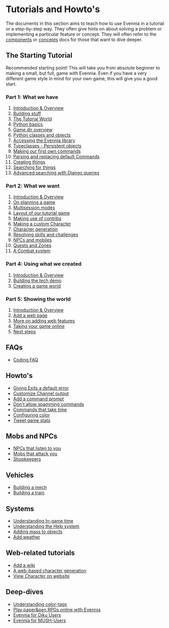 # Tutorials and Howto's

The documents in this section aims to teach how to use Evennia in a tutorial or
a step-by-step way. They often give hints on about solving a problem or implementing
a particular feature or concept. They will often refer to the
[components](../Component/Component-Overview) or [concepts](../Concept/Concept-Overview)
docs for those that want to dive deeper.

## The Starting Tutorial

Recommended starting point! This will take you from absolute beginner to making
a small, but full, game with Evennia. Even if you have a very different game style
in mind for your own game, this will give you a good start.

### Part 1: What we have

1. [Introduction & Overview](Starting/Starting-Part1)
1. [Building stuff](Starting/Part1/Building-Quickstart)
1. [The Tutorial World](Starting/Part1/Tutorial-World-Introduction)
1. [Python basics](Starting/Part1/Python-basic-introduction)
1. [Game dir overview](Starting/Part1/Gamedir-Overview)
1. [Python classes and objects](Starting/Part1/Python-classes-and-objects)
1. [Accessing the Evennia library](Starting/Part1/Evennia-Library-Overview)
1. [Typeclasses - Persistent objects](Starting/Part1/Learning-Typeclasses)
1. [Making our first own commands](Starting/Part1/Adding-Commands)
1. [Parsing and replacing default Commands](Starting/Part1/More-on-Commands)
1. [Creating things](Starting/Part1/Creating-Things)
1. [Searching for things](Starting/Part1/Searching-Things)
1. [Advanced searching with Django queries](Starting/Part1/Django-queries)

### Part 2: What we want

1. [Introduction & Overview](Starting/Starting-Part2)
1. [On planning a game](Starting/Part2/Game-Planning)
1. [Multisession modes](Unimplemented.md)
1. [Layout of our tutorial game](#)
1. [Making use of contribs](Starting/Starting-Part3)
1. [Making a custom Character](Starting/Implementing-a-game-rule-system)
1. [Character generation](#)
1. [Resolving skills and challenges](#)
1. [NPCs and mobiles](Starting/Coordinates)
1. [Quests and Zones](#)
1. [A Combat system](Combat-System)

### Part 4: Using what we created

1. [Introduction & Overview](Starting/Starting-Part4)
1. [Building the tech demo](#)
1. [Creating a game world](#)

### Part 5: Showing the world

1. [Introduction & Overview](Starting/Starting-Part5)
1. [Add a web page](Starting/Add-a-simple-new-web-page)
1. [More on adding web features](Starting/Web-Tutorial)
1. [Taking your game online](#)
1. [Next steps](#)


## FAQs

- [Coding FAQ](Coding-FAQ)

## Howto's

- [Giving Exits a default error](Default-Exit-Errors)
- [Customize Channel output](Customize-channels)
- [Add a command prompt](Command-Prompt)
- [Don't allow spamming commands](Command-Cooldown)
- [Commands that take time](Command-Duration)
- [Configuring color](Manually-Configuring-Color)
- [Tweet game stats](Tutorial-Tweeting-Game-Stats)

## Mobs and NPCs

- [NPCs that listen to you](Tutorial-NPCs-listening)
- [Mobs that attack you](Tutorial-Aggressive-NPCs)
- [Shopkeepers](NPC-shop-Tutorial)

## Vehicles

- [Building a mech](Building-a-mech-tutorial)
- [Building a train](Tutorial-Vehicles)

## Systems

- [Understanding In-game time](Gametime-Tutorial)
- [Understanding the Help system](Help-System-Tutorial)
- [Adding mass to objects](Mass-and-weight-for-objects)
- [Add weather](Weather-Tutorial)

## Web-related tutorials

- [Add a wiki](Add-a-wiki-on-your-website)
- [A web-based character generation](Web-Character-Generation)
- [View Character on website](Web-Character-View-Tutorial)

## Deep-dives
- [Understanding color-tags](Understanding-Color-Tags)
- [Play paper&pen RPGs online with Evennia](Evennia-for-roleplaying-sessions)
- [Evennia for Diku Users](Evennia-for-Diku-Users)
- [Evennia for MUSH-Users](Evennia-for-MUSH-Users)
